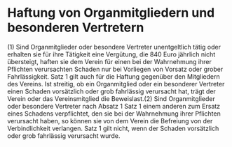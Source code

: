 # Haftung von Organmitgliedern und besonderen Vertretern

(1) Sind Organmitglieder oder besondere Vertreter unentgeltlich tätig oder erhalten sie für ihre Tätigkeit eine Vergütung, die 840 Euro jährlich nicht übersteigt, haften sie dem Verein für einen bei der Wahrnehmung ihrer Pflichten verursachten Schaden nur bei Vorliegen von Vorsatz oder grober Fahrlässigkeit. Satz 1 gilt auch für die Haftung gegenüber den Mitgliedern des Vereins. Ist streitig, ob ein Organmitglied oder ein besonderer Vertreter einen Schaden vorsätzlich oder grob fahrlässig verursacht hat, trägt der Verein oder das Vereinsmitglied die Beweislast.(2) Sind Organmitglieder oder besondere Vertreter nach Absatz 1 Satz 1 einem anderen zum Ersatz eines Schadens verpflichtet, den sie bei der Wahrnehmung ihrer Pflichten verursacht haben, so können sie von dem Verein die Befreiung von der Verbindlichkeit verlangen. Satz 1 gilt nicht, wenn der Schaden vorsätzlich oder grob fahrlässig verursacht wurde. 

